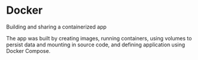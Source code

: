# Docker

Building and sharing a containerized app

The app was built by creating images, running containers, using volumes to persist data and mounting in source code, and defining application using Docker Compose. 
